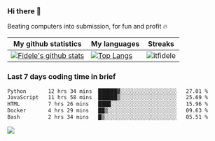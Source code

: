 ### Hi there 👋
<p>Beating computers into submission, for fun and profit 🔥</p>

|My github statistics|My languages|Streaks|
|-|-|-|
|[![Fidele's github stats](https://github-readme-stats.vercel.app/api?username=itfidele&count_private=true&show_icons=true&theme=dark&hide_title=true)](https://github.com/itfidele)|[![Top Langs](https://github-readme-stats.vercel.app/api/top-langs/?username=itfidele&show_icons=true&langs_count=8&theme=dark&layout=compact&hide_title=true)](https://github.com/itfidele)|![itfidele](https://github-readme-streak-stats.herokuapp.com/?user=itfidele&theme=dark)

### Last 7 days coding time in brief
<!--START_SECTION:waka-->

```txt
Python       12 hrs 34 mins  ██████▓░░░░░░░░░░░░░░░░░░   27.01 %
JavaScript   11 hrs 58 mins  ██████▒░░░░░░░░░░░░░░░░░░   25.69 %
HTML         7 hrs 26 mins   ████░░░░░░░░░░░░░░░░░░░░░   15.96 %
Docker       4 hrs 29 mins   ██▒░░░░░░░░░░░░░░░░░░░░░░   09.63 %
Bash         2 hrs 34 mins   █▒░░░░░░░░░░░░░░░░░░░░░░░   05.51 %
```

<!--END_SECTION:waka-->

![](https://komarev.com/ghpvc/?username=itfidele)
